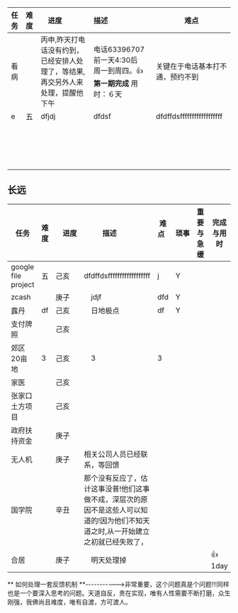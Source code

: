 |任务|难度|　进度　　|描述          |难点        |
|:---|:---|:---|:---|---------------|
|看病| |丙申,昨天打电话没有约到，已经安排人处理了，等结果,再交另外人来处理，提醒他下午 |电话63396707 前一天4:30后　周一到周四。:+1: **第一期完成** 用时：６天| 关键在于电话基本打不通，预约不到|  
|e|五| dfjdj|dfdsf　　| dfdffdsffffffffffffffffff |
| | |  |　　|  |
| | |  |　　|  |
| | |  |　　|  |
| | |  |　　|  |

## 长远  

|任务|难度|　进度　　|描述          |难点        |琐事 |重要与急缓| 完成与用时|
---|---|---|---|---------------|-----------|-------------|---------
|google file project |五| 己亥　　| dfdffdsffffffffffffffffff |j| Y　|   |
|zcash| |庚子 |　jdjf　| dfd | Y　|   |   |
|露丹|df| 己亥|　日地极点　| df | Y　|   |   |
|支付牌照||己亥 || |   |   |
|郊区20亩地|3|己亥 |　3　| 3 | 　|   |   |
|家医| | 己亥| 　　|   | 　|   |   |
|张家口土方项目| | 己亥|　 　|   | 　|   |   |
|政府扶持资金| | 庚子 |　　|  | 　|   |   |
|无人机| |庚子 |相关公司人员已经联系，等回馈　　|  | 　|   |   |
|国学院| |辛丑 |那个没有反应了，估计这事没普!他们这事做不成，深层次的原因不是这些人可以知道的!因为他们不知天道之时,从一开始建立之初就已经失败了，　　|  | 　|   |   |
|合居| |庚子 |　明天处理掉　|  |　　|   | :+1:　1day   |
** 如何处理一套反馈机制 **----------->非常重要，这个问题真是个问题!!!同样也是一个要深入思考的问题。天道自反，贵在实现，唯有人性需要不断打磨，众生刚强，我佛尚且难度，唯有自渡，方可渡人。
